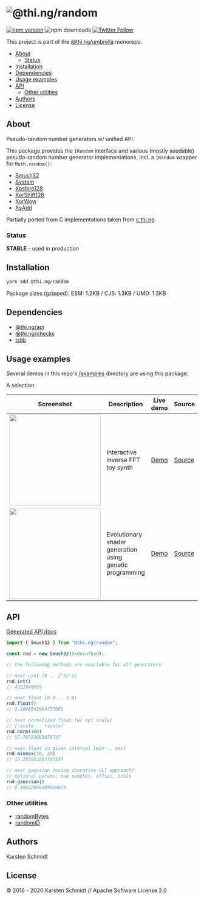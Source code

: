 <!-- This file is generated - DO NOT EDIT! -->

# ![@thi.ng/random](https://media.thi.ng/umbrella/banners/thing-random.svg?1584814356)

[![npm version](https://img.shields.io/npm/v/@thi.ng/random.svg)](https://www.npmjs.com/package/@thi.ng/random)
![npm downloads](https://img.shields.io/npm/dm/@thi.ng/random.svg)
[![Twitter Follow](https://img.shields.io/twitter/follow/thing_umbrella.svg?style=flat-square&label=twitter)](https://twitter.com/thing_umbrella)

This project is part of the
[@thi.ng/umbrella](https://github.com/thi-ng/umbrella/) monorepo.

- [About](#about)
  - [Status](#status)
- [Installation](#installation)
- [Dependencies](#dependencies)
- [Usage examples](#usage-examples)
- [API](#api)
  - [Other utilities](#other-utilities)
- [Authors](#authors)
- [License](#license)

## About

Pseudo-random number generators w/ unified API.

This package provides the `IRandom` interface and various (mostly
seedable) pseudo-random number generator implementations, incl. a
`IRandom` wrapper for `Math.random()`:

- [Smush32](https://github.com/thi-ng/umbrella/tree/develop/packages/random/src/smush.ts)
- [System](https://github.com/thi-ng/umbrella/tree/develop/packages/random/src/system.ts)
- [Xoshiro128](https://github.com/thi-ng/umbrella/tree/develop/packages/random/src/xoshiro128.ts)
- [XorShift128](https://github.com/thi-ng/umbrella/tree/develop/packages/random/src/xorshift128.ts)
- [XorWow](https://github.com/thi-ng/umbrella/tree/develop/packages/random/src/xorwow.ts)
- [XsAdd](https://github.com/thi-ng/umbrella/tree/develop/packages/random/src/xsadd.ts)

Partially ported from C implementations taken from
[c.thi.ng](http://c.thi.ng).

### Status

**STABLE** - used in production

## Installation

```bash
yarn add @thi.ng/random
```

Package sizes (gzipped): ESM: 1.2KB / CJS: 1.3KB / UMD: 1.3KB

## Dependencies

- [@thi.ng/api](https://github.com/thi-ng/umbrella/tree/develop/packages/api)
- [@thi.ng/checks](https://github.com/thi-ng/umbrella/tree/develop/packages/checks)
- [tslib](https://github.com/thi-ng/umbrella/tree/develop/packages/undefined)

## Usage examples

Several demos in this repo's
[/examples](https://github.com/thi-ng/umbrella/tree/develop/examples)
directory are using this package.

A selection:

| Screenshot                                                                                                            | Description                                              | Live demo                                            | Source                                                                            |
| --------------------------------------------------------------------------------------------------------------------- | -------------------------------------------------------- | ---------------------------------------------------- | --------------------------------------------------------------------------------- |
| <img src="https://raw.githubusercontent.com/thi-ng/umbrella/develop/assets/examples/fft-synth.png" width="240"/>      | Interactive inverse FFT toy synth                        | [Demo](https://demo.thi.ng/umbrella/fft-synth/)      | [Source](https://github.com/thi-ng/umbrella/tree/develop/examples/fft-synth)      |
| <img src="https://raw.githubusercontent.com/thi-ng/umbrella/develop/assets/examples/shader-ast-evo.jpg" width="240"/> | Evolutionary shader generation using genetic programming | [Demo](https://demo.thi.ng/umbrella/shader-ast-evo/) | [Source](https://github.com/thi-ng/umbrella/tree/develop/examples/shader-ast-evo) |

## API

[Generated API docs](https://docs.thi.ng/umbrella/random/)

```ts
import { Smush32 } from "@thi.ng/random";

const rnd = new Smush32(0xdecafbad);

// the following methods are available for all generators

// next uint (0 .. 2^32-1)
rnd.int()
// 4022849029

// next float [0.0 .. 1.0)
rnd.float()
// 0.2698542904737066

// next normalized float (w/ opt scale)
// [-scale .. +scale)
rnd.norm(100)
// 57.70723665079737

// next float in given interval [min .. max)
rnd.minmax(10, 20)
// 15.295951807707537

// next gaussian (using iterative CLT approach)
// optional params: num samples, offset, scale
rnd.gaussian()
// 0.10632886109089679
```

### Other utilities

- [randomBytes](https://github.com/thi-ng/umbrella/tree/develop/packages/random/src/random-bytes.ts)
- [randomID](https://github.com/thi-ng/umbrella/tree/develop/packages/random/src/random-id.ts)

## Authors

Karsten Schmidt

## License

&copy; 2016 - 2020 Karsten Schmidt // Apache Software License 2.0

